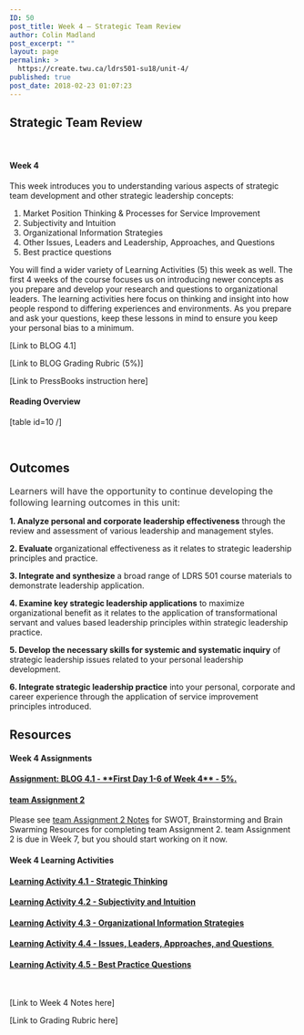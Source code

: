 ```yaml
---
ID: 50
post_title: Week 4 – Strategic Team Review
author: Colin Madland
post_excerpt: ""
layout: page
permalink: >
  https://create.twu.ca/ldrs501-su18/unit-4/
published: true
post_date: 2018-02-23 01:07:23
---
```

<h2>Strategic Team Review</h2>
&nbsp;

#### Week 4

This week introduces you to understanding various aspects of strategic team development and other strategic leadership concepts:
<ol>
 	<li>Market Position Thinking &amp; Processes for Service Improvement</li>
 	<li>Subjectivity and Intuition</li>
 	<li>Organizational Information Strategies</li>
 	<li>Other Issues, Leaders and Leadership, Approaches, and Questions</li>
 	<li>Best practice questions</li>
</ol>
You will find a wider variety of Learning Activities (5) this week as well. The first 4 weeks of the course focuses us on introducing newer concepts as you prepare and develop your research and questions to organizational leaders. The learning activities here focus on thinking and insight into how people respond to differing experiences and environments. As you prepare and ask your questions, keep these lessons in mind to ensure you keep your personal bias to a minimum.

[Link to BLOG 4.1]

[Link to BLOG Grading Rubric (5%)]

[Link to PressBooks instruction here]

#### Reading Overview

[table id=10 /]

&nbsp;
<h2><strong>Outcomes</strong></h2>
<span style="float: none; background-color: transparent; color: #333333; cursor: text; font-family: -apple-system,BlinkMacSystemFont,'Segoe UI',Roboto,Oxygen-Sans,Ubuntu,Cantarell,'Helvetica Neue',sans-serif; font-size: 16px; font-style: normal; font-variant: normal; font-weight: 400; letter-spacing: normal; text-align: left; text-decoration: none; text-indent: 0px;">Learners will have the opportunity to continue developing the following learning outcomes in this unit:</span>

<strong>1. Analyze personal and corporate leadership effectiveness</strong> through the review and assessment of various leadership and management styles.

<strong>2. Evaluate</strong> organizational effectiveness as it relates to strategic leadership principles and practice.

<strong>3. Integrate and synthesize</strong> a broad range of LDRS 501 course materials to demonstrate leadership application.

<strong>4. Examine key strategic leadership applications</strong> to maximize organizational benefit as it relates to the application of transformational servant and values based leadership principles within strategic leadership practice.

<strong>5. Develop the necessary skills for systemic and systematic inquiry</strong> of strategic leadership issues related to your personal leadership development.

<strong>6. Integrate strategic leadership practice</strong> into your personal, corporate and career experience through the application of service improvement principles introduced.
<h2><strong>Resources</strong></h2>
<h4>Week 4 Assignments</h4>
<h4><a href="https://create.twu.ca/ldrs501-su18/blog-4-1/">Assignment: BLOG 4.1 - **First Day 1-6 of Week 4** - <strong>5%</strong>.</a></h4>
<h4><a href="https://create.twu.ca/ldrs501-su18/assignment-2/">team Assignment 2</a></h4>
Please see <a href="https://create.twu.ca/ldrs501-su18/team-assignment-2-notes/">team Assignment 2 Notes</a> for SWOT, Brainstorming and Brain Swarming Resources for completing team Assignment 2. team Assignment 2 is due in Week 7, but you should start working on it now.
<h4>Week 4 Learning Activities</h4>
<h4><a href="https://create.twu.ca/ldrs501-su18/week-4-learning-activity-4-1-instruction-and-questions/">Learning Activity 4.1 - Strategic Thinking</a></h4>
<h4><a href="https://create.twu.ca/ldrs501-su18/week-4-learning-activity-4-2-instruction-and-questions/">Learning Activity 4.2 - <strong>Subjectivity and Intuition</strong></a></h4>
<h4><a href="https://create.twu.ca/ldrs501-su18/week-4-learning-activity-4-3-instruction-and-questions/">Learning Activity 4.3 - Organizational <strong>Information </strong>Strategies</a></h4>
<h4><a href="https://create.twu.ca/ldrs501-su18/week-4-learning-activity-4-4-instruction-and-questions/">Learning Activity 4.4 - <b>Issues, Leaders, Approaches, and Questions </b></a></h4>
<h4><a href="https://create.twu.ca/ldrs501-su18/week-4-learning-activity-4-5-instruction-and-questions/">Learning Activity 4.5 - <b>Best Practice Questions</b></a></h4>
&nbsp;

[Link to Week 4 Notes here]

[Link to Grading Rubric here]